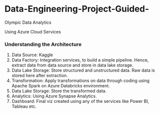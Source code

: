 # Data-Engineering-Project-Guided-
Olympic Data Analytics

Using Azure Cloud Services
### Understanding the Architecture
1. Data Source: Kaggle
2. Data Factory: Integration services, to build a simple pipeline.
                 Hence, extract data from data source and store in data lake storage.
3. Data Lake Storage: Store structured and unstructured data.
                      Raw data is stored here after extraction.
4. Transformation: Apply transformations on data through coding using Apache Spark on Azure Databricks environment.
5. Data Lake Storage: Store the transformed data.
6. Analytics: Using Azure Synapse Analytics.
7. Dashboard: Final viz created using any of the services like Power BI, Tableau etc. 
